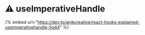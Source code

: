 # ⚠ useImperativeHandle

{% embed url="https://dev.to/anikcreative/react-hooks-explained-useimperativehandle-5g44" %}
